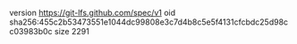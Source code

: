 version https://git-lfs.github.com/spec/v1
oid sha256:455c2b53473551e1044dc99808e3c7d4b8c5e5f4131cfcbdc25d98cc03983b0c
size 2291
